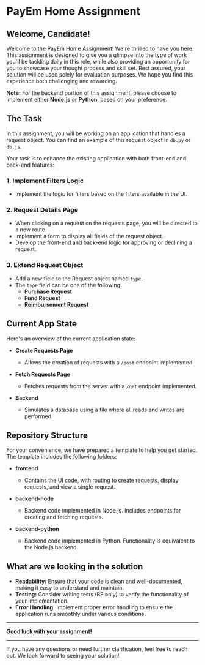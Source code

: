 # PayEm Home Assignment

## Welcome, Candidate!

Welcome to the PayEm Home Assignment! We're thrilled to have you here. This assignment is designed to give you a glimpse into the type of work you'll be tackling daily in this role, while also providing an opportunity for you to showcase your thought process and skill set. Rest assured, your solution will be used solely for evaluation purposes. We hope you find this experience both challenging and rewarding.

**Note:** For the backend portion of this assignment, please choose to implement either **Node.js** or **Python**, based on your preference.

## The Task

In this assignment, you will be working on an application that handles a request object. You can find an example of this request object in `db.py` or `db.js`.

Your task is to enhance the existing application with both front-end and back-end features:

### 1. Implement Filters Logic

- Implement the logic for filters based on the filters available in the UI.

### 2. Request Details Page

- When clicking on a request on the requests page, you will be directed to a new route.
- Implement a form to display all fields of the request object.
- Develop the front-end and back-end logic for approving or declining a request.

### 3. Extend Request Object

- Add a new field to the Request object named `type`.
- The `type` field can be one of the following:
  - **Purchase Request**
  - **Fund Request**
  - **Reimbursement Request**

## Current App State

Here's an overview of the current application state:

- **Create Requests Page**
  - Allows the creation of requests with a `/post` endpoint implemented.

- **Fetch Requests Page**
  - Fetches requests from the server with a `/get` endpoint implemented.

- **Backend**
  - Simulates a database using a file where all reads and writes are performed.

## Repository Structure

For your convenience, we have prepared a template to help you get started. The template includes the following folders:

- **frontend**
  - Contains the UI code, with routing to create requests, display requests, and view a single request.

- **backend-node**
  - Backend code implemented in Node.js. Includes endpoints for creating and fetching requests.

- **backend-python**
  - Backend code implemented in Python. Functionality is equivalent to the Node.js backend.

## What are we looking in the solution

- **Readability:** Ensure that your code is clean and well-documented, making it easy to understand and maintain.
- **Testing:** Consider writing tests (BE only) to verify the functionality of your implementation.
- **Error Handling:** Implement proper error handling to ensure the application runs smoothly under various conditions.

---

**Good luck with your assignment!**

---

If you have any questions or need further clarification, feel free to reach out. We look forward to seeing your solution!
